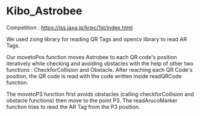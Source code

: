 # Kibo_Astrobee

Competition : https://iss.jaxa.jp/krpc/1st/index.html

We used zxing library for reading QR Tags and opencv library to read AR Tags.

Our movetoPos function moves Astrobee to each QR code's position iteratively while checking and avoiding obstacles with the help of other two functions : CheckforCollision and Obstacle.
After reaching each QR Code's position, the QR code is read with the code written inside readQRCode function.

The movetoP3 function first avoids obstacles (calling checkforCollision and obstacle functions) then move to the point P3. 
The readArucoMarker function tries to read the AR Tag from the P3 position.
